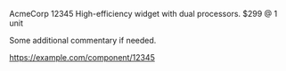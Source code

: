 AcmeCorp 12345
High-efficiency widget with dual processors.
$299 @ 1 unit

Some additional commentary if needed.

https://example.com/component/12345

